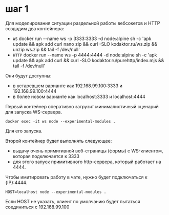 # шаг 1

Для моделирования ситуации раздельной работы вебсокетов и HTTP создадим два контейнера:
- `WS` docker run --name ws -p 3333:3333 -d node:alpine sh -c 'apk update && apk add curl nano zip && curl -SLO kodaktor.ru/ws.zip && unzip ws.zip && tail -f /dev/null'
- `HTTP` docker run --name ws -p 4444:4444 -d node:alpine sh -c 'apk update && apk add curl && curl -SLO kodaktor.ru/purehttp/index.mjs  && tail -f /dev/null'

Они будут доступны:
- в устаревшем варианте как 192.168.99.100:3333 и 192.168.99.100:4444
- в более новом варианте как localhost:3333 и localhost:4444

Первый контейнер оперативно загрузит минималистичный сценарий для запуска WS-сервера.

```
docker exec -it ws node --experimental-modules .
```
Для его запуска.

Второй контейнер будет выполнять следующее:
- выдачу очень примитивной веб-страницы (формы) с WS-клиентом, которая подключается к 3333
- для этого запуск примитивного http-сервера, который работает на 4444.

Чтобы имитировать работу в чате, нужно будет подключаться к {IP}:4444.

```
HOST=localhost node --experimental-modules .
```

Если HOST не указать, клиент по умолчанию будет пытаться соединиться с 192.168.99.100





